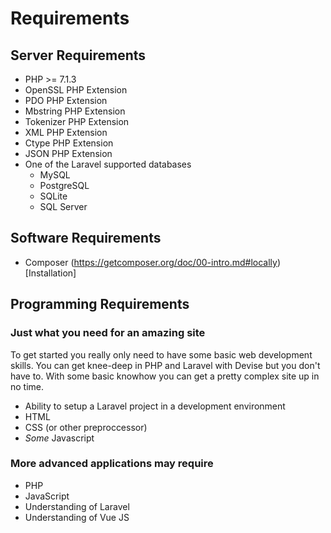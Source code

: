 # Requirements

## Server Requirements

- PHP >= 7.1.3
- OpenSSL PHP Extension
- PDO PHP Extension
- Mbstring PHP Extension
- Tokenizer PHP Extension
- XML PHP Extension
- Ctype PHP Extension
- JSON PHP Extension
- One of the Laravel supported databases
  - MySQL
  - PostgreSQL
  - SQLite
  - SQL Server

## Software Requirements

- Composer (https://getcomposer.org/doc/00-intro.md#locally)[Installation]

## Programming Requirements

### Just what you need for an amazing site

To get started you really only need to have some basic web development skills. You can get knee-deep in PHP and Laravel with Devise but you don't have to. With some basic knowhow you can get a pretty complex site up in no time.

- Ability to setup a Laravel project in a development environment
- HTML
- CSS (or other preproccessor)
- _Some_ Javascript

### More advanced applications may require

- PHP
- JavaScript
- Understanding of Laravel
- Understanding of Vue JS
